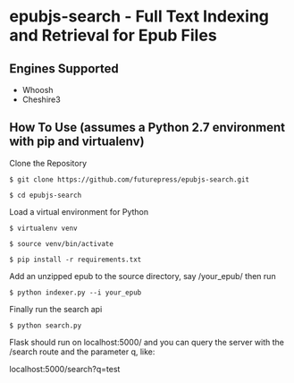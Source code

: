 epubjs-search - Full Text Indexing and Retrieval for Epub Files
=============

Engines Supported
---------------------

* Whoosh
* Cheshire3

How To Use (assumes a Python 2.7 environment with pip and virtualenv) 
---------------------

Clone the Repository

`$ git clone https://github.com/futurepress/epubjs-search.git`

`$ cd epubjs-search`

Load a virtual environment for Python

`$ virtualenv venv`

`$ source venv/bin/activate`

`$ pip install -r requirements.txt`

Add an unzipped epub to the source directory, say /your_epub/ then run

`$ python indexer.py --i your_epub`

Finally run the search api

`$ python search.py`

Flask should run on localhost:5000/ and you can query the server with the /search route and the parameter q, like:

localhost:5000/search?q=test

